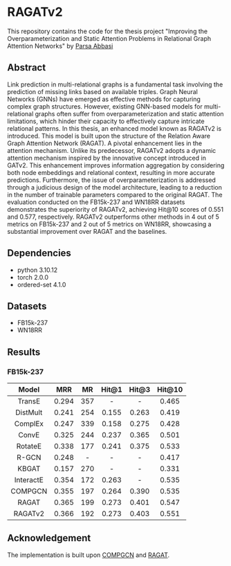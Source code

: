 # RAGATv2

This repository contains the code for the thesis project "Improving the Overparameterization and Static Attention Problems in Relational Graph Attention Networks" by [Parsa Abbasi](https://parsa-abbasi.github.io/)

## Abstract

Link prediction in multi-relational graphs is a fundamental task involving the prediction of missing links based on available triples. Graph Neural Networks (GNNs) have emerged as effective methods for capturing complex graph structures. However, existing GNN-based models for multi-relational graphs often suffer from overparameterization and static attention limitations, which hinder their capacity to effectively capture intricate relational patterns. In this thesis, an enhanced model known as RAGATv2 is introduced. This model is built upon the structure of the Relation Aware Graph Attention Network (RAGAT). A pivotal enhancement lies in the attention mechanism. Unlike its predecessor, RAGATv2 adopts a dynamic attention mechanism inspired by the innovative concept introduced in GATv2. This enhancement improves information aggregation by considering both node embeddings and relational context, resulting in more accurate predictions. Furthermore, the issue of overparameterization is addressed through a judicious design of the model architecture, leading to a reduction in the number of trainable parameters compared to the original RAGAT. The evaluation conducted on the FB15k-237 and WN18RR datasets demonstrates the superiority of RAGATv2, achieving Hit@10 scores of 0.551 and 0.577, respectively. RAGATv2 outperforms other methods in 4 out of 5 metrics on FB15k-237 and 2 out of 5 metrics on WN18RR, showcasing a substantial improvement over RAGAT and the baselines. 

## Dependencies
- python 3.10.12
- torch 2.0.0
- ordered-set 4.1.0

## Datasets
- FB15k-237
- WN18RR

## Results
### FB15k-237
| Model | MRR | MR | Hit@1 | Hit@3 | Hit@10 |
| :---: | :---: | :---: | :---: | :---: | :---: |
| TransE | 0.294 | 357 | - | - | 0.465 |
| DistMult | 0.241 | 254 | 0.155 | 0.263 | 0.419 |
| ComplEx | 0.247 | 339 | 0.158 | 0.275 | 0.428 |
| ConvE | 0.325 | 244 | 0.237 | 0.365 | 0.501 |
| RotateE | 0.338 | 177 | 0.241 | 0.375 | 0.533 |
| R-GCN | 0.248 | - | - | - | 0.417 |
| KBGAT | 0.157 | 270 | - | - | 0.331 |
| InteractE | 0.354 | 172 | 0.263 | - | 0.535 |
| COMPGCN | 0.355 | 197 | 0.264 | 0.390 | 0.535 |
| RAGAT | 0.365 | 199 | 0.273 | 0.401 | 0.547 |
| RAGATv2 | 0.366 | 192 | 0.273 | 0.403 | 0.551 |

## Acknowledgement
The implementation is built upon [COMPGCN](https://github.com/malllabiisc/CompGCN) and [RAGAT](https://github.com/liuxiyang641/RAGAT).
